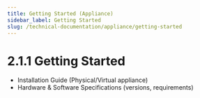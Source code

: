 ```yaml
---
title: Getting Started (Appliance)
sidebar_label: Getting Started
slug: /technical-documentation/appliance/getting-started
---
```

# 2.1.1 Getting Started
- Installation Guide (Physical/Virtual appliance)
- Hardware & Software Specifications (versions, requirements)
